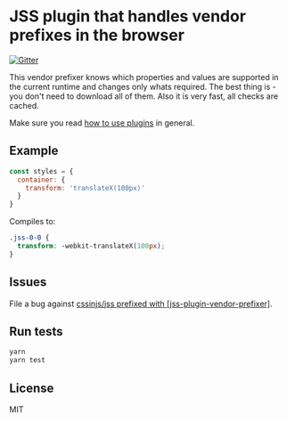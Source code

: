# JSS plugin that handles vendor prefixes in the browser

[![Gitter](https://badges.gitter.im/JoinChat.svg)](https://gitter.im/cssinjs/lobby)

This vendor prefixer knows which properties and values are supported in the
current runtime and changes only whats required.
The best thing is - you don't need to download all of them.
Also it is very fast, all checks are cached.

Make sure you read [how to use
plugins](https://github.com/cssinjs/jss/blob/master/docs/setup.md#setup-with-custom-plugins)
in general.

## Example

```javascript
const styles = {
  container: {
    transform: 'translateX(100px)'
  }
}
```

Compiles to:

```css
.jss-0-0 {
  transform: -webkit-translateX(100px);
}
```

## Issues

File a bug against [cssinjs/jss prefixed with \[jss-plugin-vendor-prefixer\]](https://github.com/cssinjs/jss/issues/new?title=[jss-plugin-vendor-prefixer]%20).

## Run tests

```bash
yarn
yarn test
```

## License

MIT
